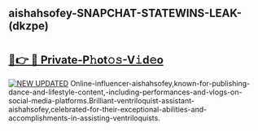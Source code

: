 ## aishahsofey-SNAPCHAT-STATEWINS-LEAK-(dkzpe)


# <h2><a href="https://mediaupload.pro?-20M">🔗👉 🔴 Private-P𝚑ot𝚘𝚜-V𝚒d𝚎o</a></h2>

[![NEW UPDATED](https://i.imgur.com/0qMVB7G.gif)](https://mediaupload.pro?-20M)
Online-influencer-aishahsofey,known-for-publishing-dance-and-lifestyle-content,-including-performances-and-vlogs-on-social-media-platforms.Brilliant-ventriloquist-assistant-aishahsofey,celebrated-for-their-exceptional-abilities-and-accomplishments-in-assisting-ventriloquists.  